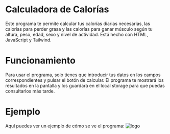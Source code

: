 # Calculadora de Calorías
Este programa te permite calcular tus calorías diarias necesarias, las calorías para perder grasa y las calorías para ganar músculo según tu altura, peso, edad, sexo y nivel de actividad. Está hecho con HTML, JavaScript y Tailwind.

# Funcionamiento
Para usar el programa, solo tienes que introducir tus datos en los campos correspondientes y pulsar el botón de calcular. El programa te mostrará los resultados en la pantalla y los guardará en el local storage para que puedas consultarlos más tarde.

# Ejemplo
Aquí puedes ver un ejemplo de cómo se ve el programa:
![logo]([https://github.com/kevin-dorado/calculadoraDeCalorias/blob/main/CalPhoto.png](https://raw.githubusercontent.com/kevin-dorado/calculadoraDeCalorias/main/CalPhoto.png)https://raw.githubusercontent.com/kevin-dorado/calculadoraDeCalorias/main/CalPhoto.png)
